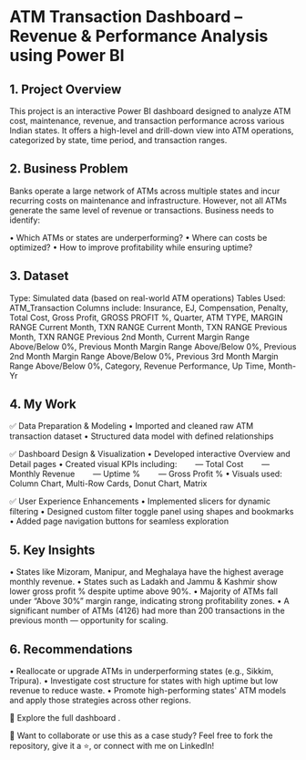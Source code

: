 # ATM Transaction Dashboard – Revenue & Performance Analysis using Power BI

## 1. Project Overview
This project is an interactive Power BI dashboard designed to analyze ATM cost, maintenance, revenue, and transaction performance across various Indian states. It offers a high-level and drill-down view into ATM operations, categorized by state, time period, and transaction ranges.

## 2. Business Problem
Banks operate a large network of ATMs across multiple states and incur recurring costs on maintenance and infrastructure. However, not all ATMs generate the same level of revenue or transactions.
Business needs to identify:

• Which ATMs or states are underperforming?
• Where can costs be optimized?
• How to improve profitability while ensuring uptime?

## 3. Dataset
Type: Simulated data (based on real-world ATM operations)
Tables Used: ATM_Transaction
Columns include: 
Insurance, EJ, Compensation, Penalty, Total Cost, Gross Profit, GROSS PROFIT %, Quarter, ATM TYPE, MARGIN RANGE Current Month, TXN RANGE Current Month, TXN RANGE Previous Month, TXN RANGE Previous 2nd Month, Current Margin Range Above/Below 0%, Previous Month Margin Range Above/Below 0%, Previous 2nd Month Margin Range Above/Below 0%, Previous 3rd Month Margin Range Above/Below 0%, Category, Revenue Performance, Up Time, Month-Yr


## 4. My Work
✅ Data Preparation & Modeling
• Imported and cleaned raw ATM transaction dataset
• Structured data model with defined relationships

✅ Dashboard Design & Visualization
• Developed interactive Overview and Detail pages
• Created visual KPIs including:
  — Total Cost
  — Monthly Revenue
  — Uptime %
  — Gross Profit %
• Visuals used: Column Chart, Multi-Row Cards, Donut Chart, Matrix

✅ User Experience Enhancements
• Implemented slicers for dynamic filtering
• Designed custom filter toggle panel using shapes and bookmarks
• Added page navigation buttons for seamless exploration


## 5. Key Insights
• States like Mizoram, Manipur, and Meghalaya have the highest average monthly revenue.
• States such as Ladakh and Jammu & Kashmir show lower gross profit % despite uptime above 90%.
• Majority of ATMs fall under “Above 30%” margin range, indicating strong profitability zones.
• A significant number of ATMs (4126) had more than 200 transactions in the previous month — opportunity for scaling.

## 6. Recommendations
• Reallocate or upgrade ATMs in underperforming states (e.g., Sikkim, Tripura).
• Investigate cost structure for states with high uptime but low revenue to reduce waste.
• Promote high-performing states' ATM models and apply those strategies across other regions.


📌 Explore the full dashboard .

📂 Want to collaborate or use this as a case study?
Feel free to fork the repository, give it a ⭐, or connect with me on LinkedIn!


